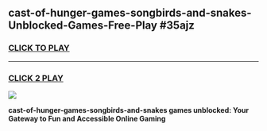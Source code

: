 
## cast-of-hunger-games-songbirds-and-snakes-Unblocked-Games-Free-Play #35ajz
<h3>
<a href="https://us.freeplayer.one?title=cast-of-hunger-games-songbirds-and-snakes&ref=9M">CLICK TO PLAY</a></h3>
<hr>

<h3>
<a href="https://us.freeplayer.one?title=cast-of-hunger-games-songbirds-and-snakes&ref=9M">CLICK 2 PLAY</a>
  
</h3>

<a href="https://us.freeplayer.one?title=cast-of-hunger-games-songbirds-and-snakes&ref=9M"><img src="https://clearcache.store/games.png"></a>


**cast-of-hunger-games-songbirds-and-snakes games unblocked: Your Gateway to Fun and Accessible Online Gaming**
